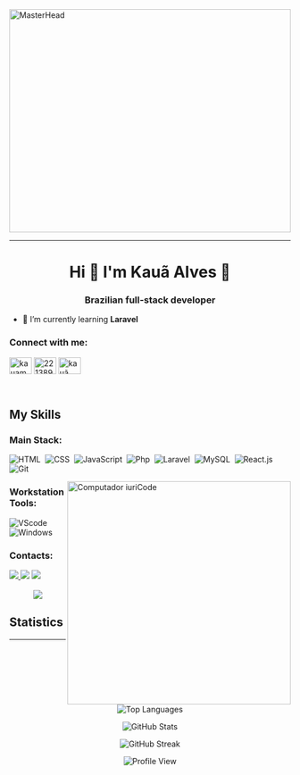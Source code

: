 <img src="https://user-images.githubusercontent.com/74038190/225813708-98b745f2-7d22-48cf-9150-083f1b00d6c9.gif" alt="MasterHead" height="400" width="100%">

<hr>

<h1 align="center">Hi 👋  I'm Kauã Alves 👋</h1>

<h3 align="center">Brazilian full-stack developer</h3>


- 🌱 I’m currently learning **Laravel**


<h3 align="left">Connect with me:</h3>
<p align="left">
<a href="https://linkedin.com/in/kauamalves" target="blank"><img align="center" src="https://raw.githubusercontent.com/rahuldkjain/github-profile-readme-generator/master/src/images/icons/Social/linked-in-alt.svg" alt="kauamalves" height="30" width="40" /></a>
<a href="https://stackoverflow.com/users/27289857/kaeme" target="blank"><img align="center" src="https://raw.githubusercontent.com/rahuldkjain/github-profile-readme-generator/master/src/images/icons/Social/stack-overflow.svg" alt="22138939" height="30" width="40" /></a>
<a href="https://instagram.com/kaua.alvssx" target="blank"><img align="center" src="https://raw.githubusercontent.com/rahuldkjain/github-profile-readme-generator/master/src/images/icons/Social/instagram.svg" alt="kauã alves" height="30" width="40" /></a>
</p>
</div>

 </br>

## My Skills

### Main Stack:

![HTML](https://img.shields.io/badge/HTML5-E34F26?style=for-the-badge&logo=html5&logoColor=white)&nbsp;
![CSS](https://img.shields.io/badge/CSS3-1572B6?style=for-the-badge&logo=css3&logoColor=white)&nbsp;
![JavaScript](https://img.shields.io/badge/JavaScript-F7DF1E?style=for-the-badge&logo=javascript&logoColor=black)&nbsp;
![Php](https://img.shields.io/badge/Php-00B7FF?style=for-the-badge&logo=php&logoColor=black)&nbsp;
![Laravel](https://img.shields.io/badge/Laravel-FD2D22?style=for-the-badge&logo=laravel&logoColor=white)&nbsp;
![MySQL](https://img.shields.io/badge/MySQL-017791?style=for-the-badge&logo=mysql&logoColor=white)&nbsp;
![React.js](https://img.shields.io/badge/React-61DAFB?style=for-the-badge&logo=react&logoColor=black)&nbsp;
![Git](https://img.shields.io/badge/GIT-E44C30?style=for-the-badge&logo=git&logoColor=white)&nbsp;

<img src="https://raw.githubusercontent.com/MicaelliMedeiros/micaellimedeiros/master/image/computer-illustration.png" min-width="400px" max-width="400px" width="400px" align="right" alt="Computador iuriCode">

### Workstation Tools:

![VScode](https://img.shields.io/badge/vscode-4285F4?style=for-the-badge&logo=vscode&logoColor=white)&nbsp;
![Windows](https://img.shields.io/badge/Windows-E95420?style=for-the-badge&logo=windows&logoColor=white)&nbsp;

### Contacts:

<div> 
<a href="https://www.instagram.com/kaua.alvssx" target="_blank"><img src="https://img.shields.io/badge/-Instagram-%23E4405F?style=for-the-badge&logo=instagram&logoColor=white">
</a>
<a href = "mailto:kaua.devv@gmail.com"> <img src="https://img.shields.io/badge/-Gmail-%23333?style=for-the-badge&logo=gmail&logoColor=white" target="_blank"></a>
<a href="https://www.linkedin.com/in/kauamalves/" target="_blank"><img src="https://img.shields.io/badge/-LinkedIn-%230077B5?style=for-the-badge&logo=linkedin&logoColor=white"  target="_blank"></a> 
</div>&nbsp;&nbsp;


<div style="text-align: center;">
    <img src="https://capsule-render.vercel.app/api?type=waving&color=161b22&height=120&section=footer"/>
</div>

## Statistics 
<hr>
<p align="center">
  <img src="https://github-readme-stats.vercel.app/api/top-langs?username=kauamalves&show_icons=true&locale=en&layout=compact&theme=vision-friendly-dark" alt="Top Languages" />
</p>

<p align="center">
  <img src="https://github-readme-stats.vercel.app/api?username=kauamalves&show_icons=true&locale=en&theme=vision-friendly-dark" alt="GitHub Stats" />
</p>

<p align="center">
  <img src="https://github-readme-streak-stats.herokuapp.com/?user=kauamalves&theme=vision-friendly-dark" alt="GitHub Streak" />
</p>

<p align="center">
  <img src="https://komarev.com/ghpvc/?username=kauamalves&color=green" alt="Profile View" />
</p>
